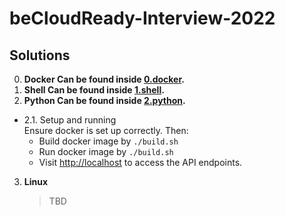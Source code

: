 # beCloudReady-Interview-2022


## Solutions

0. **Docker
Can be found inside [0.docker](https://github.com/sammdu/beCloudReady-Interview-2022/tree/main/0.docker).**
1. **Shell
Can be found inside [1.shell](https://github.com/sammdu/beCloudReady-Interview-2022/tree/main/1.shell).**
2. **Python
Can be found inside [2.python](https://github.com/sammdu/beCloudReady-Interview-2022/tree/main/2.python).**
  * 2.1. Setup and running   
  Ensure docker is set up correctly. Then: 
    * Build docker image by `./build.sh`
    * Run docker image by `./build.sh`   
    * Visit [http://localhost](http://localhost) to access the API endpoints.

3. **Linux**
    > TBD
